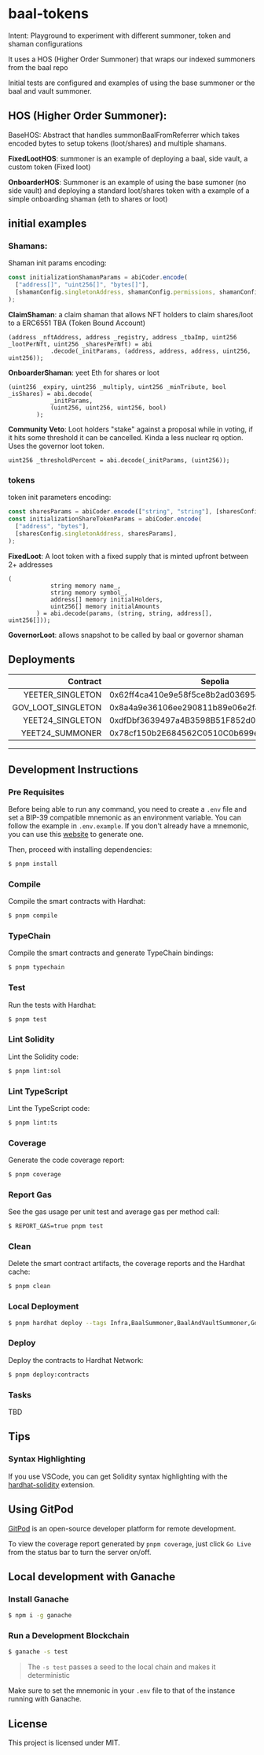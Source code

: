 # baal-tokens

Intent: Playground to experiment with different summoner, token and shaman configurations

It uses a HOS (Higher Order Summoner) that wraps our indexed summoners from the baal repo

Initial tests are configured and examples of using the base summoner or the baal and vault summoner.

## HOS (Higher Order Summoner):

BaseHOS: Abstract that handles summonBaalFromReferrer which takes encoded bytes to setup tokens (loot/shares) and
multiple shamans.

**FixedLootHOS**: summoner is an example of deploying a baal, side vault, a custom token (Fixed loot)

**OnboarderHOS**: Summoner is an example of using the base sumoner (no side vault) and deploying a standard loot/shares
token with a example of a simple onboarding shaman (eth to shares or loot)

## initial examples

### Shamans:

Shaman init params encoding:

```js
const initializationShamanParams = abiCoder.encode(
  ["address[]", "uint256[]", "bytes[]"],
  [shamanConfig.singletonAddress, shamanConfig.permissions, shamanConfig.setupParams],
);
```

**ClaimShaman**: a claim shaman that allows NFT holders to claim shares/loot to a ERC6551 TBA (Token Bound Account)

```sol
(address _nftAddress, address _registry, address _tbaImp, uint256 _lootPerNft, uint256 _sharesPerNft) = abi
            .decode(_initParams, (address, address, address, uint256, uint256));
```

**OnboarderShaman**: yeet Eth for shares or loot

```sol
(uint256 _expiry, uint256 _multiply, uint256 _minTribute, bool _isShares) = abi.decode(
            _initParams,
            (uint256, uint256, uint256, bool)
        );
```

**Community Veto**: Loot holders "stake" against a proposal while in voting, if it hits some threshold it can be
cancelled. Kinda a less nuclear rq option. Uses the governor loot token.

```sol
uint256 _thresholdPercent = abi.decode(_initParams, (uint256));
```

### tokens

token init parameters encoding:

```js
const sharesParams = abiCoder.encode(["string", "string"], [sharesConfig.name, sharesConfig.symbol]);
const initializationShareTokenParams = abiCoder.encode(
  ["address", "bytes"],
  [sharesConfig.singletonAddress, sharesParams],
);
```

**FixedLoot**: A loot token with a fixed supply that is minted upfront between 2+ addresses

```sol
(
            string memory name_,
            string memory symbol_,
            address[] memory initialHolders,
            uint256[] memory initialAmounts
        ) = abi.decode(params, (string, string, address[], uint256[]));
```

**GovernorLoot**: allows snapshot to be called by baal or governor shaman

## Deployments

|           Contract | Sepolia                                    | Base                                       |
| -----------------: | ------------------------------------------ | ------------------------------------------ |
|   YEETER_SINGLETON | 0x62ff4ca410e9e58f5ce8b2ad03695ef0ad990381 | 0x8D60971eFf778966356c1cADD76d525E7B25cc6b |
| GOV_LOOT_SINGLETON | 0x8a4a9e36106ee290811b89e06e2fafe913507965 | 0x59a7C71221d05e30b9d7981AB83f0A1700e51Af8 |
|   YEET24_SINGLETON | 0xdfDbf3639497a4B3598B51F852d0c94E6d8D8934 | 0xA4622192a896bf559191005b23eB13d367E494ce |
|    YEET24_SUMMONER | 0x78cf150b2E684562C0510C0b699edE1DCD69b983 | 0x788C55D87a416F391E93a986AbB1e2b2960d0079 |

---

## Development Instructions

### Pre Requisites

Before being able to run any command, you need to create a `.env` file and set a BIP-39 compatible mnemonic as an
environment variable. You can follow the example in `.env.example`. If you don't already have a mnemonic, you can use
this [website](https://iancoleman.io/bip39/) to generate one.

Then, proceed with installing dependencies:

```sh
$ pnpm install
```

### Compile

Compile the smart contracts with Hardhat:

```sh
$ pnpm compile
```

### TypeChain

Compile the smart contracts and generate TypeChain bindings:

```sh
$ pnpm typechain
```

### Test

Run the tests with Hardhat:

```sh
$ pnpm test
```

### Lint Solidity

Lint the Solidity code:

```sh
$ pnpm lint:sol
```

### Lint TypeScript

Lint the TypeScript code:

```sh
$ pnpm lint:ts
```

### Coverage

Generate the code coverage report:

```sh
$ pnpm coverage
```

### Report Gas

See the gas usage per unit test and average gas per method call:

```sh
$ REPORT_GAS=true pnpm test
```

### Clean

Delete the smart contract artifacts, the coverage reports and the Hardhat cache:

```sh
$ pnpm clean
```

### Local Deployment

```sh
$ pnpm hardhat deploy --tags Infra,BaalSummoner,BaalAndVaultSummoner,GovernorLoot,Yeeter2,Yeet24ShamanModule,Yeet24HOS
```

### Deploy

Deploy the contracts to Hardhat Network:

```sh
$ pnpm deploy:contracts
```

### Tasks

TBD

## Tips

### Syntax Highlighting

If you use VSCode, you can get Solidity syntax highlighting with the
[hardhat-solidity](https://marketplace.visualstudio.com/items?itemName=NomicFoundation.hardhat-solidity) extension.

## Using GitPod

[GitPod](https://www.gitpod.io/) is an open-source developer platform for remote development.

To view the coverage report generated by `pnpm coverage`, just click `Go Live` from the status bar to turn the server
on/off.

## Local development with Ganache

### Install Ganache

```sh
$ npm i -g ganache
```

### Run a Development Blockchain

```sh
$ ganache -s test
```

> The `-s test` passes a seed to the local chain and makes it deterministic

Make sure to set the mnemonic in your `.env` file to that of the instance running with Ganache.

## License

This project is licensed under MIT.
